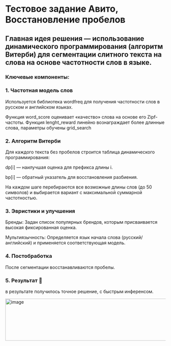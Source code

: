 # Тестовое задание Авито, Восстановление пробелов

## Главная идея решения — использование динамического программирования (алгоритм Витерби) для сегментации слитного текста на слова на основе частотности слов в языке.

### Ключевые компоненты:
### 1. Частотная модель слов
Используется библиотека wordfreq для получения частотности слов в русском и английском языках.

Функция word_score оценивает «качество» слова на основе его Zipf-частоты.
Функция lenght_reward линейно вознаграждает более длинные слова, параметры обучены grid_search

### 2. Алгоритм Витерби
Для каждого текста без пробелов строится таблица динамического программирования:

dp[i] — наилучшая оценка для префикса длины i.

bp[i] — обратный указатель для восстановления разбиения.

На каждом шаге перебираются все возможные длины слов (до 50 символов) и выбирается вариант с максимальной суммарной частотностью.

### 3. Эвристики и улучшения
Бренды: Задан список популярных брендов, которым присваивается высокая фиксированная оценка.

Мультиязычность: Определяется язык начала слова (русский/английский) и применяется соответствующая модель.

### 4. Постобработка
После сегментации восстанавливаются пробелы.

### 5. Результат 🥳
в результате получилось точное решение, с быстрым инференсом. 


<img width="990" height="132" alt="image" src="https://github.com/user-attachments/assets/cbb7b9f7-7f96-46c4-ba7e-a41ae26d1700" />

